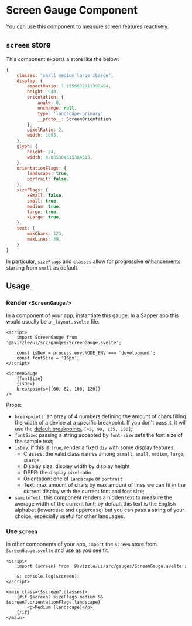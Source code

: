 # Screen Gauge Component

You can use this component to measure screen features reactively.

## `screen` store

This component exports a store like the below:

```js
{
	classes: 'small medium large xLarge',
	display: {
		aspectRatio: 1.1550632911392404,
		height: 948,
		orientation: {
			angle: 0,
			onchange: null,
			type: 'landscape-primary'
			__proto__: ScreenOrientation
		},
		pixelRatio: 2,
		width: 1095,
	},
	glyph: {
		height: 24,
		width: 8.865384615384615,
	},
	orientationFlags: {
		landscape: true,
		portrait: false,
	},
	sizeFlags: {
		xSmall: false,
		small: true,
		medium: true,
		large: true,
		xLarge: true,
	},
	text: {
		maxChars: 123,
		maxLines: 39,
	}
}
```

In particular, `sizeFlags` and `classes` allow for progressive enhancements starting from `small` as default.

## Usage

### Render `<ScreenGauge/>`

In a component of your app, instantiate this gauge.
In a Sapper app this would usually be a `_layout.svelte` file.

```svelte
<script>
	import ScreenGauge from '@svizzle/ui/src/gauges/ScreenGauge.svelte';

	const isDev = process.env.NODE_ENV === 'development';
	const fontSize = '16px';
</script>

<ScreenGauge
	{fontSize}
	{isDev}
	breakpoints={[60, 82, 100, 120]}
/>
```

Props:
- `breakpoints`: an array of 4 numbers defining the amount of chars filling the width of a device at a specific breakpoint. If you don't pass it, it will use the [default breakpoints](../../../README.md#Breakpoints), `[45, 90, 135, 180]`;
- `fontSize`: passing a string accepted by `font-size` sets the font size of the sample text;
- `isDev`: if this is `true`, render a fixed `div` with some display features:
	- Classes: the valid class names among `xsmall`, `small`, `medium`, `large`, `xLarge`
	- Display size: display width by display height
	- DPPR: the display pixel ratio
	- Orientation: one of `landscape` or `portrait`
	- Text: max amount of chars by max amount of lines we can fit in the current display with the current font and font size;
- `sampleText`: this component renders a hidden text to measure the average width of the current font; by default this text is the English alphabet (lowercase and uppercase) but you can pass a string of your choice, especially useful for other languages.


### Use `screen`

In other components of your app, `import` the `screen` store from `ScreenGauge.svelte` and use as you see fit.

```svelte
<script>
	import {screen} from '@svizzle/ui/src/gauges/ScreenGauge.svelte';

	$: console.log($screen);
</script>

<main class={$screen?.classes}>
	{#if $screen?.sizeFlags.medium && $screen?.orientationFlags.landscape}
		<p>Medium (landscape)</p>
	{/if}
</main>
```
